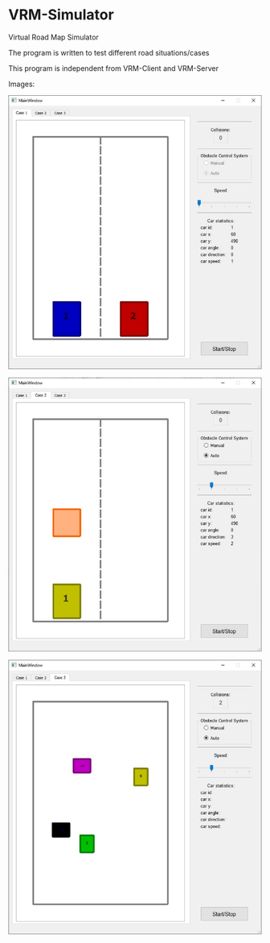 # VRM-Simulator
Virtual Road Map Simulator

The program is written to test different road situations/cases

This program is independent from VRM-Client and VRM-Server

Images:

![](images/case1.jpg)

![](images/case2.jpg)

![](images/case3.jpg)
